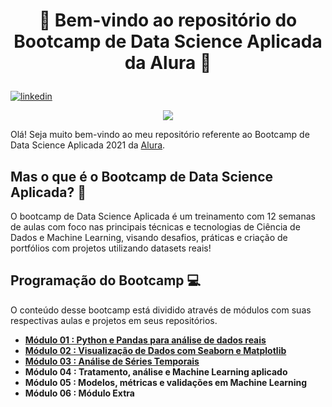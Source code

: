 # <p align="center"> 🎲 Bem-vindo ao repositório do Bootcamp de Data Science Aplicada da Alura 🎲
 
 [![linkedin](https://img.shields.io/badge/gustavoquadra-0077B5??style=plastic&logo=linkedin&logoColor=white)](https://www.linkedin.com/in/gustavoquadra/)
 
<p align="center">
  <img src = "https://www.alura.com.br/assets/img/bootcamp/data-science-aplicada/shareImage.1621287442.png">
</p>

Olá! Seja muito bem-vindo ao meu repositório referente ao Bootcamp de Data Science Aplicada 2021 da [Alura](https://www.alura.com.br/).

## Mas o que é o Bootcamp de Data Science Aplicada? 🤔
O bootcamp de Data Science Aplicada é um treinamento com 12 semanas de aulas com foco nas principais técnicas e tecnologias de Ciência de Dados e Machine Learning, visando desafios, práticas e criação de portfólios com projetos utilizando datasets reais!

## Programação do Bootcamp 💻

O conteúdo desse bootcamp está dividido através de módulos com suas respectivas aulas e projetos em seus repositórios.
- **[Módulo 01 : Python e Pandas para análise de dados reais](https://github.com/gustavolq/Bootcamp-DataScience-Alura/tree/main/Modulo_01)**
- **[Módulo 02 : Visualização de Dados com Seaborn e Matplotlib](https://github.com/gustavolq/Bootcamp-DataScience-Alura/tree/main/Modulo_02)**
- **[Módulo 03 : Análise de Séries Temporais](https://github.com/gustavolq/Bootcamp-DataScience-Alura/tree/main/Modulo_03)**
- **Módulo 04 : Tratamento, análise e Machine Learning aplicado**
- **Módulo 05 : Modelos, métricas e validações em Machine Learning**
- **Módulo 06 : Módulo Extra**
